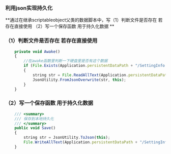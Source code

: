 ### 利用json实现持久化
**通过在继承scriptableobject父类的数据脚本中，写（1）判断文件是否存在 若存在直接使用 （2）写一个保存函数 用于持久化数据 **

### （1）判断文件是否存在 若存在直接使用
```js
    private void Awake()
    {
        //在awake函数里判断一下硬盘里是否有这个数据
        if (File.Exists(Application.persistentDataPath + "/SettingInfo.json"))
        {
            string str = File.ReadAllText(Application.persistentDataPath + "/SettingInfo.json");
            JsonUtility.FromJsonOverwrite(str, this);
        }
    }
```

### （2）写一个保存函数 用于持久化数据 
```js
    /// <summary>
    /// 保存到本地持久化
    /// </summary>
    public void Save()
    {
        string str = JsonUtility.ToJson(this);
        File.WriteAllText(Application.persistentDataPath + "/SettingInfo.json", str);
    }
```
